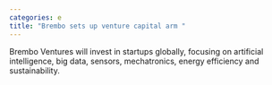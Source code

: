 ```yaml
---
categories: e
title: "Brembo sets up venture capital arm "
---
```

Brembo Ventures will invest in startups globally, focusing on artificial intelligence, big data, sensors, mechatronics, energy efficiency and sustainability.
